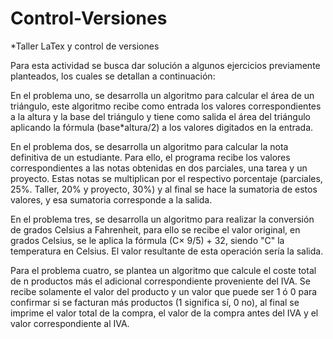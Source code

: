 # Control-Versiones
*Taller LaTex y control de versiones

Para esta actividad se busca dar solución a algunos ejercicios previamente planteados, los cuales se detallan a continuación:

En el problema uno, se desarrolla un algoritmo para calcular el área de un triángulo, este algoritmo recibe como entrada los valores correspondientes a la altura y la base del triángulo y tiene como salida el área del triángulo aplicando la fórmula (base*altura/2) a los valores digitados en la entrada.

En el problema dos, se desarrolla un algoritmo para calcular la nota definitiva de un estudiante. Para ello, el programa recibe los valores correspondientes a las notas obtenidas en dos parciales, una tarea y un proyecto. Estas notas se multiplican por el respectivo porcentaje (parciales, 25%. Taller, 20% y proyecto, 30%) y al final se hace la sumatoria de estos valores, y esa sumatoria corresponde a la salida.

En el problema tres, se desarrolla un algoritmo para realizar la conversión de grados Celsius a Fahrenheit, para ello se recibe el valor original, en grados Celsius, se le aplica la fórmula (C× 9/5) + 32, siendo "C" la temperatura en Celsius. El valor resultante de esta operación sería la salida.

Para el problema cuatro, se plantea un algoritmo que calcule el coste total de n productos más el adicional correspondiente proveniente del IVA. Se recibe solamente el valor del producto y un valor que puede ser 1 ó 0 para confirmar si se facturan más productos (1 significa sí, 0 no), al final se imprime el valor total de la compra, el valor de la compra antes del IVA y el valor correspondiente al IVA.
